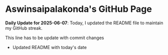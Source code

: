 # Aswinsaipalakonda's GitHub Page



**Daily Update for 2025-06-07**: Today, I updated the README file to maintain my GitHub streak.

This line has to be update with commit changes 
 - Updated README with today's date
